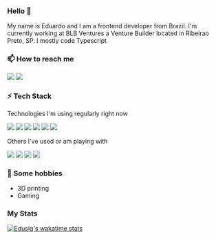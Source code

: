 ### Hello 👋

My name is Eduardo and I am a frontend developer from Brazil. I'm currently working at BLB Ventures a Venture Builder located in Ribeirao Preto, SP. I mostly code Typescript

### 📫 How to reach me

[![](https://img.shields.io/badge/-educiciliato-444?style=for-the-badge&logo=twitter)](https://twitter.com/educiciliato)
[![](https://img.shields.io/badge/-eduardociciliato-0077B5?style=for-the-badge&logo=linkedin)](https://www.linkedin.com/in/eduardociciliato/)

### ⚡ Tech Stack

Technologies I'm using regularly right now

![](https://img.shields.io/badge/-typescript-444?style=for-the-badge&logo=typescript)
![](https://img.shields.io/badge/-react-444?style=for-the-badge&logo=react)
![](https://img.shields.io/badge/-next.js-444?style=for-the-badge&logo=next-dot-js)
![](https://img.shields.io/badge/-tailwindcss-444?style=for-the-badge&logo=tailwindcss)
![](https://img.shields.io/badge/-python-444?style=for-the-badge&logo=python)
![](https://img.shields.io/badge/-graphql-444?style=for-the-badge&logo=graphql)

Others I've used or am playing with

![](https://img.shields.io/badge/-astro-444?style=for-the-badge&logo=astro)
![](https://img.shields.io/badge/-svelte-444?style=for-the-badge&logo=svelte)
![](https://img.shields.io/badge/-rust-444?style=for-the-badge&logo=rust)
![](https://img.shields.io/badge/-deno-444?style=for-the-badge&logo=deno)

### 💬 Some hobbies

- 3D printing
- Gaming

### My Stats

[![Edusig's wakatime stats](https://github-readme-stats.vercel.app/api/wakatime?username=edusig)](https://github.com/anuraghazra/github-readme-stats)
